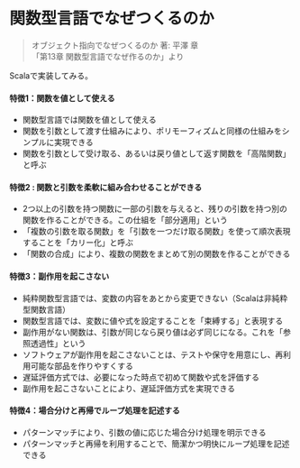# 関数型言語でなぜつくるのか

> オブジェクト指向でなぜつくるのか 著: 平澤 章  
> 「第13章 関数型言語でなぜ作るのか」より


Scalaで実装してみる。

#### 特徴1：関数を値として使える
- 関数型言語では関数を値として使える
- 関数を引数として渡す仕組みにより、ポリモーフィズムと同様の仕組みをシンプルに実現できる
- 関数を引数として受け取る、あるいは戻り値として返す関数を「高階関数」と呼ぶ


#### 特徴2 : 関数と引数を柔軟に組み合わせることができる
- 2つ以上の引数を持つ関数に一部の引数を与えると、残りの引数を持つ別の関数を作ることができる。この仕組を「部分適用」という
- 「複数の引数を取る関数」を「引数を一つだけ取る関数」を使って順次表現することを「カリー化」と呼ぶ
- 「関数の合成」により、複数の関数をまとめて別の関数を作ることができる

#### 特徴3：副作用を起こさない
- 純粋関数型言語では、変数の内容をあとから変更できない（Scalaは非純粋型関数言語）
- 関数型言語では、変数に値や式を設定することを「束縛する」と表現する
- 副作用がない関数は、引数が同じなら戻り値は必ず同じになる。これを「参照透過性」という
- ソフトウェアが副作用を起こさないことは、テストや保守を用意にし、再利用可能な部品を作りやすくする
- 遅延評価方式では、必要になった時点で初めて関数や式を評価する
- 副作用を起こさないことにより、遅延評価方式を実現できる

#### 特徴4：場合分けと再帰でループ処理を記述する
- パターンマッチにより、引数の値に応じた場合分け処理を明示できる
- パターンマッチと再帰を利用することで、簡潔かつ明快にループ処理を記述できる